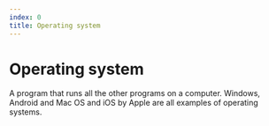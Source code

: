 ```yaml
---
index: 0
title: Operating system
---
```

# Operating system

A program that runs all the other programs on a computer. Windows, Android and Mac OS and iOS by Apple are all examples of operating systems.